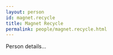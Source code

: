 ```yaml
---
layout: person
id: magnet.recycle
title: Magnet Recycle
permalink: people/magnet.recycle.html
---
```


Person details...